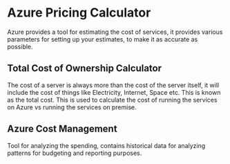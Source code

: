 # Azure Pricing Calculator

Azure provides a tool for estimating the cost of services, it provides various parameters for setting up your estimates, to make it as accurate as possible.

## Total Cost of Ownership Calculator

The cost of a server is always more than the cost of the server itself, it will include the cost of things like Electricity, Internet, Space etc.
This is known as the total cost. This is used to calculate the cost of running the services on Azure vs running the services on premise.

## Azure Cost Management

Tool for analyzing the spending, contains historical data for analyzing patterns for budgeting and reporting purposes.
